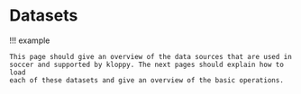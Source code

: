 # Datasets

!!! example

    This page should give an overview of the data sources that are used in
    soccer and supported by kloppy. The next pages should explain how to load
    each of these datasets and give an overview of the basic operations.
